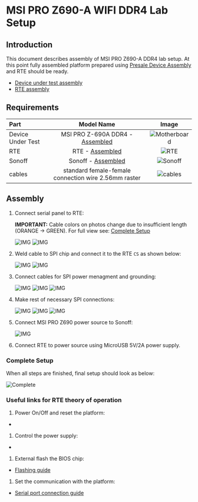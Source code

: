 # MSI PRO Z690-A WIFI DDR4 Lab Setup

## Introduction

This document describes assembly of MSI PRO Z690-A DDR4 lab setup. At this
point fully assembled platform prepared using
[Presale Device Assembly](msi_z690.md) and RTE should be ready.
- [Device under test assembly](msi_z690.md)
- [RTE assembly](../rte/v1.1.0/getting-started.md#quick-start-guide)

## Requirements

| Part              | Model Name                                                 | Image                                    |
|:------------------|:----------------------------------------------------------:|:----------------------------------------:|
| Device Under Test | MSI PRO Z-690A DDR4 - [Assembled](msi_z690.md)             |![Motherboard](images/motherboard.jpg)    |
| RTE               | RTE - [Assembled](../rte/introduction.md#rte-introduction) |![RTE](images/rte_built.jpg)              |
| Sonoff            | Sonoff - [Assembled](???)                                  |![Sonoff](images/sonoff_disconnected.jpg) |
| cables            | standard female-female connection wire 2.56mm raster       |![cables](images/female_female_cables.jpg)|

[comment]: <> (TODO: Create external Sonoff docs)

## Assembly

1. Connect serial panel to RTE:

    **IMPORTANT:** Cable colors on photos change due to insufficient length
    (ORANGE -> GREEN). For full view see: [Complete Setup](#complete-setup)

    ![IMG](images/msi_z690_lab_serial_panel.jpg)
    ![IMG](images/msi_z690_lab_serial_RTE.jpg)

1. Weld cable to SPI chip and connect it to the RTE `CS` as shown below:

    ![IMG](images/msi_z690_lab_chip_weld.jpg)
    ![IMG](images/msi_z690_lab_SPI_RTE.jpg)

1. Connect cables for SPI power menagment and grounding:

    ![IMG](images/msi_z690_lab_chip_power_RTE.jpg)
    ![IMG](images/msi_z690_lab_chip_ground_RTE.jpg)
    ![IMG](images/msi_z690_lab_chip_power_connections.jpg)

1. Make rest of necessary SPI connections:

    ![IMG](images/msi_z690_spi.jpeg)
    ![IMG](images/msi_z690_lab_SPI_RTE.jpg)
    ![IMG](images/msi_z690_lab_SPI_RTE_2.jpg)

1. Connect MSI PRO Z690 power source to Sonoff:

    ![IMG](images/sonoff_connected.jpg)

1. Connect RTE to power source using MicroUSB 5V/2A power supply.

### Complete Setup

When all steps are finished, final setup should look as below:

![Complete](images/msi_z690_lab_complete.jpg)

### Useful links for RTE theory of operation

1. Power On/Off and reset the platform:

- [comment]: <> (TODO: create external power control docs)

1. Control the power supply:

- [comment]: <> (TODO: create external power control docs)

1. External flash the BIOS chip:

- [Flashing guide](../rte/v1.1.0/getting-started.md#flashing-guide)

1. Set the communication with the platform:

- [Serial port connection guide](../rte/v1.1.0/getting-started.md#serial-port-connection-guide)

[comment]: <> (TODO: Verify links after merge)
